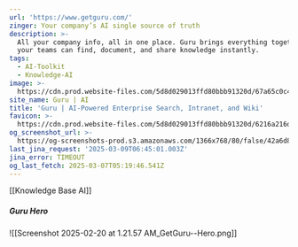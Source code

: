 ```yaml
---
url: 'https://www.getguru.com/'
zinger: Your company’s AI single source of truth
description: >-
  All your company info, all in one place. Guru brings everything together so
  your teams can find, document, and share knowledge instantly.
tags:
  - AI-Toolkit
  - Knowledge-AI
image: >-
  https://cdn.prod.website-files.com/5d8d029013ffd80bbb91320d/67a65c0c4ad3942cc0631529_OG-1%20(2).avif
site_name: Guru | AI
title: 'Guru | AI-Powered Enterprise Search, Intranet, and Wiki'
favicon: >-
  https://cdn.prod.website-files.com/5d8d029013ffd80bbb91320d/6216a216ddeacc2132e5b448_Guru_G_Black%20332.png
og_screenshot_url: >-
  https://og-screenshots-prod.s3.amazonaws.com/1366x768/80/false/42a6d83228ad764faf3ae0015e437e78dbdd92f475c9cd4fd5814e37cde8aaca.jpeg
last_jina_request: '2025-03-09T06:45:01.003Z'
jina_error: TIMEOUT
og_last_fetch: 2025-03-07T05:19:46.541Z
---
```

[[Knowledge Base AI]]

##### Guru Hero
![[Screenshot 2025-02-20 at 1.21.57 AM_GetGuru--Hero.png]]
